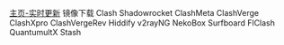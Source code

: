 [主页-实时更新](https://github.com/wangzai69/fanqiang) 镜像下载 Clash Shadowrocket ClashMeta ClashVerge ClashXpro ClashVergeRev Hiddify v2rayNG NekoBox Surfboard FlClash QuantumultX Stash 
